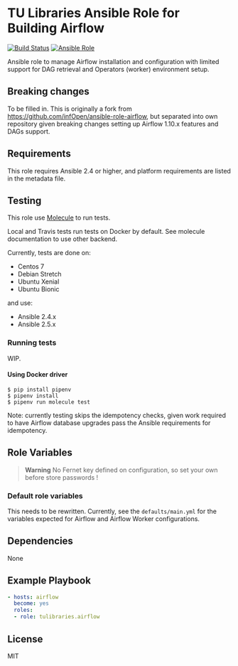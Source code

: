 # TU Libraries Ansible Role for Building Airflow

[![Build Status](https://travis-ci.com/tulibraries/ansible-role-airflow.svg?branch=main)](https://travis-ci.com/tulibraries/ansible-role-airflow)
[![Ansible Role](https://img.shields.io/ansible/role/39366.svg)](https://galaxy.ansible.com/tulibraries/ansible_role_airflow)

Ansible role to manage Airflow installation and configuration with limited support for DAG retrieval and Operators (worker) environment setup.

## Breaking changes

To be filled in. This is originally a fork from https://github.com/infOpen/ansible-role-airflow, but separated into own repository given breaking changes setting up Airflow 1.10.x features and DAGs support.

## Requirements

This role requires Ansible 2.4 or higher, and platform requirements are listed in the metadata file.

## Testing

This role use [Molecule](https://github.com/metacloud/molecule/) to run tests.

Local and Travis tests run tests on Docker by default. See molecule documentation to use other backend.

Currently, tests are done on:
- Centos 7
- Debian Stretch
- Ubuntu Xenial
- Ubuntu Bionic

and use:
- Ansible 2.4.x
- Ansible 2.5.x

### Running tests

WIP.

#### Using Docker driver

```
$ pip install pipenv
$ pipenv install
$ pipenv run molecule test
```

Note: currently testing skips the idempotency checks, given work required to have Airflow database upgrades pass the Ansible requirements for idempotency.

## Role Variables

> **Warning**
> No Fernet key defined on configuration, so set your own before store passwords !

### Default role variables

This needs to be rewritten. Currently, see the `defaults/main.yml` for the variables expected for Airflow and Airflow Worker configurations.

## Dependencies

None

## Example Playbook

``` yaml
- hosts: airflow
  become: yes
  roles:
  - role: tulibraries.airflow
```

## License

MIT
